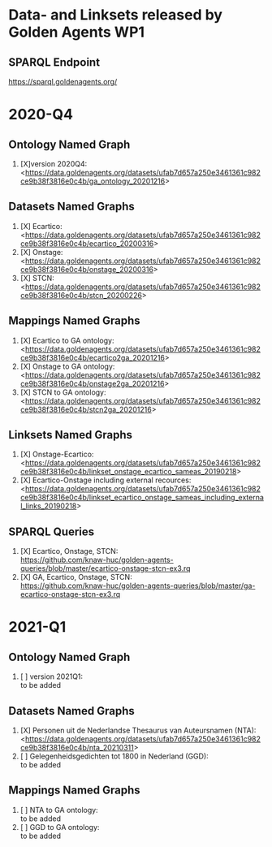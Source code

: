 # Data- and Linksets released by Golden Agents WP1


## SPARQL Endpoint
<https://sparql.goldenagents.org/>

# 2020-Q4 

## Ontology Named Graph

1. [X]version 2020Q4: </br> <<https://data.goldenagents.org/datasets/ufab7d657a250e3461361c982ce9b38f3816e0c4b/ga_ontology_20201216>>

## Datasets Named Graphs

1. [X] Ecartico: </br> <<https://data.goldenagents.org/datasets/ufab7d657a250e3461361c982ce9b38f3816e0c4b/ecartico_20200316>>
2. [X] Onstage: </br> <<https://data.goldenagents.org/datasets/ufab7d657a250e3461361c982ce9b38f3816e0c4b/onstage_20200316>>
3. [X] STCN: </br> <<https://data.goldenagents.org/datasets/ufab7d657a250e3461361c982ce9b38f3816e0c4b/stcn_20200226>>

## Mappings Named Graphs

1. [X] Ecartico to GA ontology: </br> <<https://data.goldenagents.org/datasets/ufab7d657a250e3461361c982ce9b38f3816e0c4b/ecartico2ga_20201216>>
2. [X] Onstage to GA ontology: </br> <<https://data.goldenagents.org/datasets/ufab7d657a250e3461361c982ce9b38f3816e0c4b/onstage2ga_20201216>>
3. [X] STCN to GA ontology: </br> <<https://data.goldenagents.org/datasets/ufab7d657a250e3461361c982ce9b38f3816e0c4b/stcn2ga_20201216>>

## Linksets Named Graphs

1. [X] Onstage-Ecartico: </br> <<https://data.goldenagents.org/datasets/ufab7d657a250e3461361c982ce9b38f3816e0c4b/linkset_onstage_ecartico_sameas_20190218>>
2. [X] Ecartico-Onstage including external recources: </br> <<https://data.goldenagents.org/datasets/ufab7d657a250e3461361c982ce9b38f3816e0c4b/linkset_ecartico_onstage_sameas_including_external_links_20190218>>

## SPARQL Queries 

1. [X] Ecartico, Onstage, STCN: </br> <https://github.com/knaw-huc/golden-agents-queries/blob/master/ecartico-onstage-stcn-ex3.rq>
2. [X] GA, Ecartico, Onstage, STCN: </br> <https://github.com/knaw-huc/golden-agents-queries/blob/master/ga-ecartico-onstage-stcn-ex3.rq>

# 2021-Q1

## Ontology Named Graph

1. [ ] version 2021Q1: </br> to be added

## Datasets Named Graphs

1. [X] Personen uit de Nederlandse Thesaurus van Auteursnamen (NTA): </br> <<https://data.goldenagents.org/datasets/ufab7d657a250e3461361c982ce9b38f3816e0c4b/nta_20210311>>
2. [ ] Gelegenheidsgedichten tot 1800 in Nederland (GGD): </br> to be added

## Mappings Named Graphs

1. [ ] NTA to GA ontology: </br> to be added
2. [ ] GGD to GA ontology: </br> to be added
